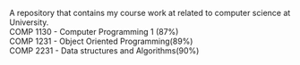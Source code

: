 A repository that contains my course work at related to computer science at University.<br>
COMP 1130 - Computer Programming 1 (87%)<br> 
COMP 1231 - Object Oriented Programming(89%)<br>
COMP 2231 - Data structures and Algorithms(90%)



